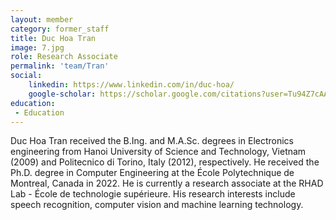 ```yaml
---
layout: member
category: former_staff
title: Duc Hoa Tran
image: 7.jpg
role: Research Associate
permalink: 'team/Tran'
social:
    linkedin: https://www.linkedin.com/in/duc-hoa/
    google-scholar: https://scholar.google.com/citations?user=Tu94Z7cAAAAJ&hl=fr&oi=ao
education:
 - Education
---
```


Duc Hoa Tran received the B.Ing. and M.A.Sc. degrees in Electronics engineering from Hanoi University of Science and Technology, Vietnam (2009) and Politecnico di Torino, Italy (2012), respectively. He received the Ph.D. degree in Computer Engineering at the École Polytechnique de Montreal, Canada in 2022. He is currently a research associate at the RHAD Lab - École de technologie supérieure. His research interests include speech recognition, computer vision and machine learning technology.
